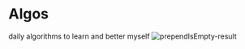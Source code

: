 # Algos
daily algorithms to learn and better myself
![prependIsEmpty-result](https://github.com/Jaypa92/Algos/assets/96949038/a7014672-e403-4bd4-8e1d-4a7c681b2f4e)
